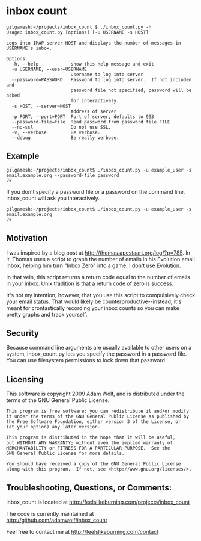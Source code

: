 inbox count
===============
    gilgamesh:~/projects/inbox_count $ ./inbox_count.py -h
    Usage: inbox_count.py [options] [-u USERNAME -s HOST]
    
    Logs into IMAP server HOST and displays the number of messages in USERNAME's inbox.
    
    Options:
      -h, --help            show this help message and exit
      -u USERNAME, --user=USERNAME
                            Username to log into server
      --password=PASSWORD   Password to log into server.  If not included and
                            password file not specified, password will be asked
                            for interactively.
      -s HOST, --server=HOST
                            Address of server
      -p PORT, --port=PORT  Port of server, defaults to 993
      --password-file=file  Read password from password file FILE
      --no-ssl              Do not use SSL.
      -v, --verbose         Be verbose.
      --debug               Be really verbose.


Example
-------
    gilgamesh:~/projects/inbox_count$ ./inbox_count.py -u example_user -s email.example.org --password-file password
    25

If you don't specify a password file or a password on the command line, inbox_count will ask you interactively.

    gilgamesh:~/projects/inbox_count$ ./inbox_count.py -u example_user -s email.example.org
    25


Motivation
----------
I was inspired by a blog post at http://thomas.apestaart.org/log/?p=785. In it, Thomas uses a script to graph the number of emails in his Evolution email inbox, helping him turn "Inbox Zero" into a game.  I don't use Evolution.

In that vein, this script returns a return code equal to the number of emails in your inbox.  Unix tradition is that a return code of zero is success.

It's not my intention, however, that you use this script to compulsively check your email status.  That would likely be counterproductive--instead, it's meant for crontastically recording your inbox counts so you can make pretty graphs and track yourself.

Security
--------
Because command line arguments are usually available to other users on a system, inbox_count.py lets you specify the password in a password file.  You can use filesystem permissions to lock down that password.

Licensing
---------
This software is copyright 2009 Adam Wolf, and is distributed under the terms of the GNU General Public License.

    This program is free software: you can redistribute it and/or modify
    it under the terms of the GNU General Public License as published by
    the Free Software Foundation, either version 3 of the License, or
    (at your option) any later version.

    This program is distributed in the hope that it will be useful,
    but WITHOUT ANY WARRANTY; without even the implied warranty of
    MERCHANTABILITY or FITNESS FOR A PARTICULAR PURPOSE.  See the
    GNU General Public License for more details.

    You should have received a copy of the GNU General Public License
    along with this program.  If not, see <http://www.gnu.org/licenses/>.

Troubleshooting, Questions, or Comments:
----------------------------------------
inbox_count is located at http://feelslikeburning.com/projects/inbox_count

The code is currently maintained at http://github.com/adamwolf/inbox_count

Feel free to contact me at http://feelslikeburning.com/contact

